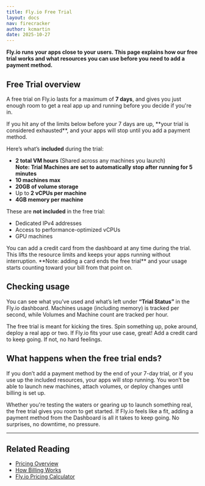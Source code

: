 ```yaml
---
title: Fly.io Free Trial
layout: docs
nav: firecracker
author: kcmartin
date: 2025-10-27
---
```


**Fly.io runs your apps close to your users. This page explains how our free trial works and what resources you can use before you need to add a payment method.**

## Free Trial overview

A free trial on Fly.io lasts for a maximum of **7 days**, and gives you just enough room to get a real app up and running before you decide if you're in.

<div class="callout">If you hit any of the limits below before your 7 days are up, **your trial is considered exhausted**, and your apps will stop until you add a payment method.</div>

Here’s what’s **included** during the trial:

- **2 total VM hours** (Shared across any machines you launch) <br /> **Note: Trial Machines are set to automatically stop after running for 5 minutes**
- **10 machines max**
- **20GB of volume storage**
- Up to **2 vCPUs per machine**
- **4GB memory per machine**

These are **not included** in the free trial:

- Dedicated IPv4 addresses
- Access to performance-optimized vCPUs
- GPU machines

<div class="callout">You can add a credit card from the dashboard at any time during the trial. This lifts the resource limits and keeps your apps running without interruption. **Note: adding a card ends the free trial** and your usage starts counting toward your bill from that point on.</div>

## Checking usage

You can see what you’ve used and what’s left under **“Trial Status”** in the Fly.io dashboard. Machines usage (including memory) is tracked per second, while Volumes and Machine count are tracked per hour.

The free trial is meant for kicking the tires. Spin something up, poke around, deploy a real app or two. If Fly.io fits your use case, great! Add a credit card to keep going. If not, no hard feelings.

## What happens when the free trial ends?

If you don’t add a payment method by the end of your 7-day trial, or if you use up the included resources, your apps will stop running. You won’t be able to launch new machines, attach volumes, or deploy changes until billing is set up.

Whether you're testing the waters or gearing up to launch something real, the free trial gives you room to get started. If Fly.io feels like a fit, adding a payment method from the Dashboard is all it takes to keep going. No surprises, no downtime, no pressure.

---

## Related Reading

- [Pricing Overview](/docs/about/pricing/)
- [How Billing Works](/docs/about/billing/)
- [Fly.io Pricing Calculator](https://fly.io/calculator)
